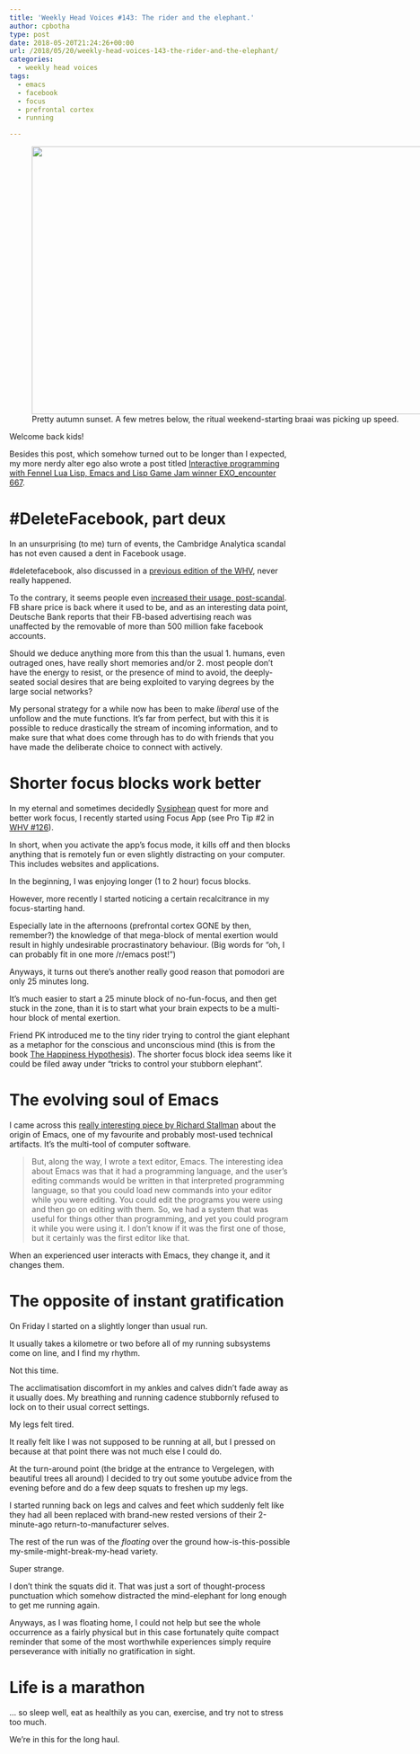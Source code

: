```yaml
---
title: 'Weekly Head Voices #143: The rider and the elephant.'
author: cpbotha
type: post
date: 2018-05-20T21:24:26+00:00
url: /2018/05/20/weekly-head-voices-143-the-rider-and-the-elephant/
categories:
  - weekly head voices
tags:
  - emacs
  - facebook
  - focus
  - prefrontal cortex
  - running

---
```

<figure id="attachment_3174" aria-describedby="caption-attachment-3174" style="width: 840px" class="wp-caption alignnone"><a href="https://cpbotha.net/wp-content/uploads/2018/05/pretty_cc_sky.jpg" data-rel="lightbox-image-0" data-rl_title="" data-rl_caption="" title=""><img data-attachment-id="3174" data-permalink="https://cpbotha.net/2018/05/20/weekly-head-voices-143-the-rider-and-the-elephant/pretty_cc_sky/" data-orig-file="https://cpbotha.net/wp-content/uploads/2018/05/pretty_cc_sky.jpg" data-orig-size="3215,1824" data-comments-opened="1" data-image-meta="{&quot;aperture&quot;:&quot;1.8&quot;,&quot;credit&quot;:&quot;&quot;,&quot;camera&quot;:&quot;iPhone 8&quot;,&quot;caption&quot;:&quot;&quot;,&quot;created_timestamp&quot;:&quot;1526665302&quot;,&quot;copyright&quot;:&quot;&quot;,&quot;focal_length&quot;:&quot;3.99&quot;,&quot;iso&quot;:&quot;20&quot;,&quot;shutter_speed&quot;:&quot;0.0042194092827004&quot;,&quot;title&quot;:&quot;&quot;,&quot;orientation&quot;:&quot;1&quot;}" data-image-title="pretty_cc_sky" data-image-description="" data-medium-file="https://cpbotha.net/wp-content/uploads/2018/05/pretty_cc_sky-300x170.jpg" data-large-file="https://cpbotha.net/wp-content/uploads/2018/05/pretty_cc_sky-1024x581.jpg" class="size-large wp-image-3174" src="https://cpbotha.net/wp-content/uploads/2018/05/pretty_cc_sky-1024x581.jpg" alt="" width="840" height="477" srcset="https://cpbotha.net/wp-content/uploads/2018/05/pretty_cc_sky-1024x581.jpg 1024w, https://cpbotha.net/wp-content/uploads/2018/05/pretty_cc_sky-300x170.jpg 300w, https://cpbotha.net/wp-content/uploads/2018/05/pretty_cc_sky-768x436.jpg 768w, https://cpbotha.net/wp-content/uploads/2018/05/pretty_cc_sky-1200x681.jpg 1200w" sizes="(max-width: 709px) 85vw, (max-width: 909px) 67vw, (max-width: 1362px) 62vw, 840px" /></a><figcaption id="caption-attachment-3174" class="wp-caption-text">Pretty autumn sunset. A few metres below, the ritual weekend-starting braai was picking up speed.</figcaption></figure> 

Welcome back kids!

Besides this post, which somehow turned out to be longer than I expected, my more nerdy alter ego also wrote a post titled [Interactive programming with Fennel Lua Lisp, Emacs and Lisp Game Jam winner EXO_encounter 667][1].

# #DeleteFacebook, part deux

In an unsurprising (to me) turn of events, the Cambridge Analytica scandal has not even caused a dent in Facebook usage.

#deletefacebook, also discussed in a [previous edition of the WHV][2], never really happened.

To the contrary, it seems people even [increased their usage, post-scandal][3]. FB share price is back where it used to be, and as an interesting data point, Deutsche Bank reports that their FB-based advertising reach was unaffected by the removable of more than 500 million fake facebook accounts.

Should we deduce anything more from this than the usual 1. humans, even outraged ones, have really short memories and/or 2. most people don&#8217;t have the energy to resist, or the presence of mind to avoid, the deeply-seated social desires that are being exploited to varying degrees by the large social networks?

My personal strategy for a while now has been to make _liberal_ use of the unfollow and the mute functions. It&#8217;s far from perfect, but with this it is possible to reduce drastically the stream of incoming information, and to make sure that what does come through has to do with friends that you have made the deliberate choice to connect with actively.

# Shorter focus blocks work better

In my eternal and sometimes decidedly [Sysiphean][4] quest for more and better work focus, I recently started using Focus App (see Pro Tip #2 in [WHV #126][5]).

In short, when you activate the app&#8217;s focus mode, it kills off and then blocks anything that is remotely fun or even slightly distracting on your computer. This includes websites and applications.

In the beginning, I was enjoying longer (1 to 2 hour) focus blocks.

However, more recently I started noticing a certain recalcitrance in my focus-starting hand.

Especially late in the afternoons (prefrontal cortex GONE by then, remember?) the knowledge of that mega-block of mental exertion would result in highly undesirable procrastinatory behaviour. (Big words for &#8220;oh, I can probably fit in one more /r/emacs post!&#8221;)

Anyways, it turns out there&#8217;s another really good reason that pomodori are only 25 minutes long.

It&#8217;s much easier to start a 25 minute block of no-fun-focus, and then get stuck in the zone, than it is to start what your brain expects to be a multi-hour block of mental exertion.

Friend PK introduced me to the tiny rider trying to control the giant elephant as a metaphor for the conscious and unconscious mind (this is from the book [The Happiness Hypothesis][6]). The shorter focus block idea seems like it could be filed away under &#8220;tricks to control your stubborn elephant&#8221;.

# The evolving soul of Emacs

I came across this [really interesting piece by Richard Stallman][7] about the origin of Emacs, one of my favourite and probably most-used technical artifacts. It&#8217;s the multi-tool of computer software.

> But, along the way, I wrote a text editor, Emacs. The interesting idea about Emacs was that it had a programming language, and the user&#8217;s editing commands would be written in that interpreted programming language, so that you could load new commands into your editor while you were editing. You could edit the programs you were using and then go on editing with them. So, we had a system that was useful for things other than programming, and yet you could program it while you were using it. I don&#8217;t know if it was the first one of those, but it certainly was the first editor like that.

When an experienced user interacts with Emacs, they change it, and it changes them.

# The opposite of instant gratification

On Friday I started on a slightly longer than usual run.

It usually takes a kilometre or two before all of my running subsystems come on line, and I find my rhythm.

Not this time.

The acclimatisation discomfort in my ankles and calves didn&#8217;t fade away as it usually does. My breathing and running cadence stubbornly refused to lock on to their usual correct settings.

My legs felt tired.

It really felt like I was not supposed to be running at all, but I pressed on because at that point there was not much else I could do.

At the turn-around point (the bridge at the entrance to Vergelegen, with beautiful trees all around) I decided to try out some youtube advice from the evening before and do a few deep squats to freshen up my legs.

I started running back on legs and calves and feet which suddenly felt like they had all been replaced with brand-new rested versions of their 2-minute-ago return-to-manufacturer selves.

The rest of the run was of the _floating_ over the ground how-is-this-possible my-smile-might-break-my-head variety.

Super strange.

I don&#8217;t think the squats did it. That was just a sort of thought-process punctuation which somehow distracted the mind-elephant for long enough to get me running again.

Anyways, as I was floating home, I could not help but see the whole occurrence as a fairly physical but in this case fortunately quite compact reminder that some of the most worthwhile experiences simply require perseverance with initially no gratification in sight.

# Life is a marathon

&#8230; so sleep well, eat as healthily as you can, exercise, and try not to stress too much.

We&#8217;re in this for the long haul.

 [1]: https://vxlabs.com/2018/05/18/interactive-programming-with-fennel-lua-lisp-emacs-and-lisp-game-jam-winner-exo_encounter-667/
 [2]: /2018/03/25/weekly-head-voices-137/#deletefacebook
 [3]: http://www.businessinsider.com/people-increased-facebook-usage-after-cambridge-analytica-scandal-2018-5?IR=T
 [4]: https://en.wikipedia.org/wiki/Sisyphus
 [5]: /2018/01/07/weekly-head-voices-126-fleur-de-lis/
 [6]: https://en.wikipedia.org/wiki/The_Happiness_Hypothesis
 [7]: https://www.gnu.org/gnu/rms-lisp.html

